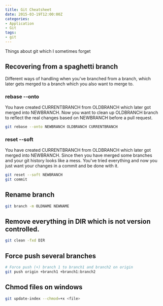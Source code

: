 ```yaml
---
title: Git Cheatsheet
date: 2015-03-19T12:00:00Z
categories:
- Application
- Git
tags:
- git
---
```


Things about git which I sometimes forget

## Recovering from a spaghetti branch

Different ways of handling when you've branched from a branch, which later gets merged to a branch which you also want to merge to.

### rebase --onto
You have created CURRENTBRANCH from OLDBRANCH which later got merged into NEWBRANCH. 
Now you want to clean up OLDBRANCH branch to reflect the real changes based on NEWBRANCH before a pull request.
```bash
git rebase --onto NEWBRANCH OLDBRANCH CURRENTBRANCH
```

### reset --soft
You have created CURRENTBRANCH from OLDBRANCH which later got merged into NEWBRANCH. 
Since then you have merged some branches and your git history looks like a mess. 
You've tried everything and now you just want your changes in a commit and be done with it.
```bash
git reset --soft NEWBRANCH
git commit
```

## Rename branch
```bash
git branch -m OLDNAME NEWNAME
```

## Remove everything in DIR which is not version controlled.
```bash
git clean -fxd DIR
```

## Force push several branches
```bash
# Force push (+) branch 1 to branch1 and branch2 on origin
git push origin +branch1 +branch1:branch2
```

## Chmod files on windows
```bash
git update-index --chmod=+x <file>
```

